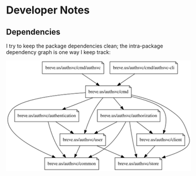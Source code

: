 # Developer Notes

## Dependencies

I try to keep the package dependencies clean; the intra-package dependency graph is one way I keep track:

![dependencies](package_dependencies.svg)
